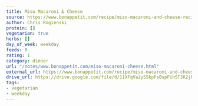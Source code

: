 ```yaml
---
title: Miso Macaroni & Cheese
source: https://www.bonappetit.com/recipe/miso-macaroni-and-cheese-recipe
author: Chris Rogienski
protein: []
vegetarian: true
herbs: []
day_of_week: weekday
feeds: 0
rating: 1
category: dinner
url: "/notes/www.bonappetit.com/miso-macaroni-cheese.html"
external_url: https://www.bonappetit.com/recipe/miso-macaroni-and-cheese-recipe
drive_url: https://drive.google.com/file/d/11XFqVa2yS5kpFsBspFihSTJK2jUqjzd1/view?usp=drive_link
tags:
- vegetarian
- weekday
---
```



